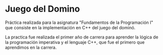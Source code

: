 # Juego del Domino
Práctica realizada para la asignatura "Fundamentos de la Programación I" que consiste en la implementación en C++ del juego del dominó. 

La practica fue realizada el primer año de carrera para aprender la lógica de la programación imperativa y el lenguaje C++, que fue el primero que aprendimos en la carrera. 
